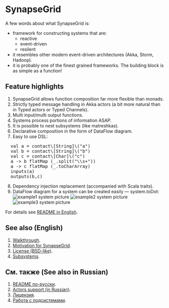 SynapseGrid
===========

A few words about what SynapseGrid is:

- framework for constructing systems that are:
  - reactive
  - event-driven
  - resilent  
- it resembles other modern event-driven architectures (Akka, Storm, Hadoop).
- it is probably one of the finest grained frameworks. The building block is as simple as a function!

Feature highlights
------------------

1. SynapseGrid allows function composition far more flexible than monads.
2. Strictly typed message handling in Akka actors (a bit more natural than in Typed actors or Typed Channels).
3. Multi input/multi output functions.
4. Systems process portions of information ASAP.
5. It is possible to nest subsystems (like matreshkas).
6. Declarative composition in the form of DataFlow diagram.
7. Easy to use DSL:
<pre>
  val a = contact\[String]\("a")
  val b = contact\[String]\("b")
  val c = contact\[Char]\("c")
  a -> b flatMap (_.split("\\s+"))
  a -> c flatMap (_.toCharArray)
  inputs(a)
  outputs(b,c)
</pre>
8. Dependency injection replacement (accompanied with Scala traits).
9. DataFlow diagram for a system can be created easily — system.toDot:
![example1 system picture](docs/images/example1.png)
![example2 system picture](docs/images/example2.png)
![example3 system picture](docs/images/example3.png)

For details see [README in English](docs/README.EN.md).

See also (English)
--------
1. [Walkthrough](docs/README.EN.md).
2. [Motivation for SynapseGrid](docs/SpeechPortalMotivation.RU.md).
3. [License (BSD-like)](LICENSE.md).
4. [Subsystems](docs/Subsystems.EN.md).

См. также (See also in Russian)
---------
1. [README по-русски](docs/README.RU.md).
2. [Actors support (in Russian)](docs/Actors.RU.md).
3. [Лицензия](docs/LICENSE.RU.md).
4. [Работа с подсистемами](docs/Subsystems.RU.md).
